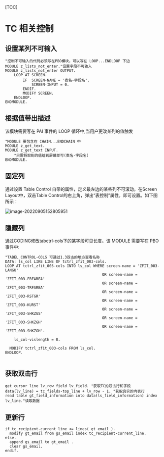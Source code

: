 [TOC]

# TC 相关控制 #

## 设置某列不可输入 ##

```abap
"控制不可输入的代码必须写在PBO模块，可以写在 LOOP...ENDLOOP 下边
MODULE z_lists_not_enter."设置字段不可输入
MODULE z_lists_not_enter OUTPUT.
	LOOP AT SCREEN.
		IF	SCREEN-NAME = '表名-字段名'.
			SCREEN-INPUT = 0.
		ENDIF.
		MODIFY SCREEN.
	ENDLOOP.
ENDMODULE.

```

## 根据值带出描述 ##

该模块需要写在 PAI 事件的 LOOP 循环中,当用户更改某列的值触发

```abap
"MODULE 要包含在 CHAIN...ENDCHAIN 中
MODULE z_get_text.
MODULE z_get_text INPUT.
	"只需将取到的值给到屏幕即可(表名-字段名)
ENDMODULE.
```

## 固定列 ##

通过设置 Table Control 自带的属性，定义最左边的某些列不可滚动。在Screen Layout中，双击Table Control的右上角，弹出“表控制”属性，即可设置。如下图所示：

<img src="https://picture-bj.oss-cn-beijing.aliyuncs.com/pciture/image-20220905152805951.png" alt="image-20220905152805951"  />

## 隐藏列 ##

通过CODING修改tabctrl-cols下的某字段可见长度。该 MODULE 需要写在 PBO 事件中:

```abap
"TABEL CONTROL-COLS 可通过1.3双击的地方查看名称
DATA: ls_col LIKE LINE OF tctrl_zfit_003-cols.
LOOP AT tctrl_zfit_003-cols INTO ls_col WHERE screen-name = 'ZFIT_003-LANGU'
                                            OR screen-name = 'ZFIT_003-FRFAREA'
                                            OR screen-name = 'ZFIT_003-TRFAREA'
                                            OR screen-name = 'ZFIT_003-RSTGR'
                                            OR screen-name = 'ZFIT_003-KURST'
                                            OR screen-name = 'ZFIT_003-SHKZGS'
                                            OR screen-name = 'ZFIT_003-SHKZGH'
                                            OR screen-name = 'ZFIT_003-SHKZGH'.

    ls_col-vislength = 0.

  MODIFY tctrl_zfit_003-cols FROM ls_col.
ENDLOOP.
 
```

## 获取双击行

```abap
get cursor line lv_row field lv_field. "获取TC的双击行和字段
data(lv_line) = tc_fields-top_line + lv_row - 1. "获取真实的内表行
read table gt_field_information into data(ls_field_information) index lv_line."读取数据
```

## 更新行

```abap
if tc_recipient-current_line <= lines( gt_email ).
  modify gt_email from gs_email index tc_recipient-current_line.
else.
  append gs_email to gt_email .
  clear gs_email.
endif.
```

